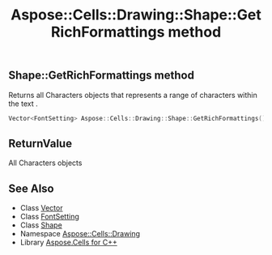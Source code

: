 ﻿---
title: Aspose::Cells::Drawing::Shape::GetRichFormattings method
linktitle: GetRichFormattings
second_title: Aspose.Cells for C++ API Reference
description: 'Aspose::Cells::Drawing::Shape::GetRichFormattings method. Returns all Characters objects that represents a range of characters within the text  in C++.'
type: docs
weight: 16200
url: /cpp/aspose.cells.drawing/shape/getrichformattings/
---
## Shape::GetRichFormattings method


Returns all Characters objects that represents a range of characters within the text .

```cpp
Vector<FontSetting> Aspose::Cells::Drawing::Shape::GetRichFormattings()
```


## ReturnValue

All Characters objects

## See Also

* Class [Vector](../../../aspose.cells/vector/)
* Class [FontSetting](../../../aspose.cells/fontsetting/)
* Class [Shape](../)
* Namespace [Aspose::Cells::Drawing](../../)
* Library [Aspose.Cells for C++](../../../)
